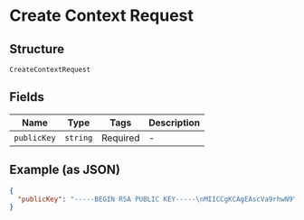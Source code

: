
# Create Context Request

## Structure

`CreateContextRequest`

## Fields

| Name | Type | Tags | Description |
|  --- | --- | --- | --- |
| `publicKey` | `string` | Required | - |

## Example (as JSON)

```json
{
  "publicKey": "-----BEGIN RSA PUBLIC KEY-----\nMIICCgKCAgEAscVa9rhwN9YpRZMQphE5zSHHSlhh/aMEXdjc6n/duSJszvExbOjL\nLBPEKzmShB3MNRwTfLIEry5oWmVJqFxt1fF471Y2+H2ol/AB0GmduYqhBocnZ8vS\n7jbtqi1esJ0vWHEKhpr2M0gmm/luwBU8X5EiGp7+VVdUsfMFo8mtrsdKcDaFRHQ5\nFXiiuJIKuY9gZvLDjE9gehy4QxGnhaIjsLnegs1+ll8lUewQ+czVNFL4lqJp0VqW\nPRDXfp1RGWUoG+JC9WdQ4nHdSDlW18j5rdZbCIjZ3VYUST3oMNz89KAk6I2uLfDK\nEig2FphIQadXUpDi0mWgcwYkOVBf750qpknVO0oBvdfcyLcOn9u+XvHxoAS2UzNq\nrs9FmKtwY1yFZABNA4C5BhaQWrqxCVNZnfDe/xHhwfHdk7qOvdRsXlEiFqsB/Ewv\n35BpvqQm43ObuRwnZLCVl3l6jvp06oQC0WLreEjkASJLVNxvcAMISa5zUC1zq9hX\n4HiZQAbBugS9PrLQEmQ3p7mYRDzdoeRHyr+2t6wWZ8Ul+fOU6Jd43kp1PHJ54pSB\nQt+fzdqDlmFzbr3BAhbum4bF3ykOdW2ulA1M/F12V4LJwB2cgG5Unle/rE6ZNuL+\ndyREnpobD6xF8udMDNl+cch7x6rjrocrc4+YI5hT8WHeuoXJTowOeUcCAwEAAQ==\n-----END RSA PUBLIC KEY-----\n"
}
```

